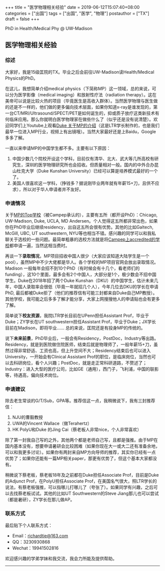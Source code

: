 +++
title = "医学物理相关经验"
date = 2019-06-12T15:07:40+08:00
categories = ["出国"]
tags = ["出国", "医学", "物理"]
postauthor = ["TX"]
draft = false
+++

PhD in Health/Medical Phy @ UW-Madison

<!--more-->

## 医学物理相关经验

### 综述

大家好，我是15级匡院的TX。毕业之后会前往UW-Madison读Health/Medical Physics的PhD。

在这儿，我想简单介绍medical physics（下简称MP）这一领域，总的来说，可以分为医学影像（medical imaging）和放射性疗法（radiation therapy）。这在美帝可以说是比较火热的项目（毕竟医生是高收入群体）。当然医学物理与医生做的还是不一样的，他们做的更多偏向技术层面，如果你知道x-ray是谁发现的，第一台CT/MRI/Ultrasound/SPECT/PET是如何诞生的，抑或质子放疗这类新技术有何临床应用。那么你就明白医学物理家在做些什么了（似乎还是没有说清楚）。欢迎同学们上Youtube上观看[Duke 关于MP的介绍](https://www.youtube.com/channel/UCXW6UPoljIV5YStfshs-XSg)（这是LTR学长制作的，也是我们最早一位进入MP行业，视频上有出镜哦）。当然大家最好还是上Baidu，Google多多了解。

一直以来申请MP的中国学生都不多。主要有以下原因：

1. 中国少数几个院校开设这个学科，目前仅有清华、北大、武大等几所高校有研究生，深圳的医学物理研究所也会招收。但质量相对一般。国内的中外合办昆山杜克大学（Duke Kunshan University）已经可以算是培养模式最好的一个了。
2. 美国人很喜欢这一学科，（挣钱多？据说刚毕业两年就有年薪15+刀，且供不应求），所以对于华人申请者并不友好。

### 申请情况

关于[MP的Top学校](https://www.campep.org/campeplstgrad.asp)（被Campep承认的），主要有五所（都开设PhD）：Chicago, UW-Madison, Duke, UCLA, MD Andersen。个人觉得这五所都非常出色，如果你在PhD毕业后继续residency，出自这五所会很有优势。其他的比如Galtech, McGill, UBC, UT southwestern, NYU等也相当不错。感兴趣的同学可以和我私聊关于选校的一些问题。最简单粗暴的选校方法就是将[Campep上accredited的学校](https://www.campep.org/campeplstgrad.asp)都申请一遍，当然这相当费时。

再谈一下**录取情况**，MP项目招收中国人很少（大家应该知道大陆学生是一个pool），虽然MP中不少大佬都是华人。各个学校的MP项目官网会放出录取情况。Madison 一般每年会招不到10个PhD（有时候会有十几个，看老师们的funding），这10个里面，最多会有2个中国人，大部分是1个，极少数会不招中国学生。Duke在2018年招了两个Duke Kunshan（DKU）的中国学生，估计未来几年，中国人录取率会很低（毕竟一年就招几个人），今年几位去DKU的学长在申请PhD, 最后都被Duke拒了（他们的推荐信有可能三封都来自Duke自己MP教授）。其他学校，我可能之后多多了解才能分享，大家上网搜搜他人的申请贴也会有更多了解。

简单说下**校友资源**，我院LTR学长目前在UPenn担任Assistant Prof，毕业于Duke；ZY学长在UT southwestern担任Assistant Prof，毕业于Duke；JX学长目前在Madison，即将毕业…… 总的来说，匡院还是有投身MP的传统的。

说下**未来前景**，PhD毕业后，一般会有Residency，PostDoc，Industry等出路。Residency，就是到医院做住院医师，结束后就是物理师了，一般年薪15+刀，虽然过得非常舒适、工资也高，但上升空间不大；Residency结束后也可以进入University，一开始会有Clinical Assistant Prof的职位，是临床岗位，当然也可以去科研岗位，看个人兴趣；PostDoc，就是走正常科研道路，不赘述了；Industry：进入大型的医疗公司，比如GE（通用），西门子，飞利浦，中国的联影等，待遇高，偏向技术岗位。

### 申请建议

除去老生常谈的G/T/Sub，GPA等。推荐信这一点，我稍微说下，我有三封推荐信：

 1. NJU的曹毅教授
 2. UWA的Vincent Wallace（做Terahertz）
 3. HK PolyU和Duke 的Jing Cai（蔡老板人非常nice，个人非常喜欢）

除了第一封我自己写的之外，其他两个都是老师自己写，且都是强推。由于MP在国内基本没有，想要申请暑研会比较困难（如果你现在大一或大二还有准备余地，可以和我更多讨论）。如果你有两封来自MP方向导师的推荐，其实你已经有一点优势了；如果你还能有一篇MP相关paper，那更有优势了，但这个基本大家都没有。

稍微说下蔡老板，蔡老板18年及之前都在Duke担任Associate Prof，目前是Duke的Adjunct Prof，在PolyU担任Associate Prof，在美国名气很大，照LTR学长的说法，有蔡老板强推，可以指哪儿打哪儿了（夸张了）。如果同学有兴趣，之后可以去找蔡老板试试。其他的比如UT Southwestern的Steve Jiang那儿也可以尝试（都是暑研），ZY学长在那儿做AP。

### 联系方式

最后贴下个人联系方式：

 + Email：richardtie@163.com
 + QQ：3230930868
 + Wechat：19941502816

欢迎感兴趣的学弟学妹和我交流，我会力所能及提供帮助。

---

